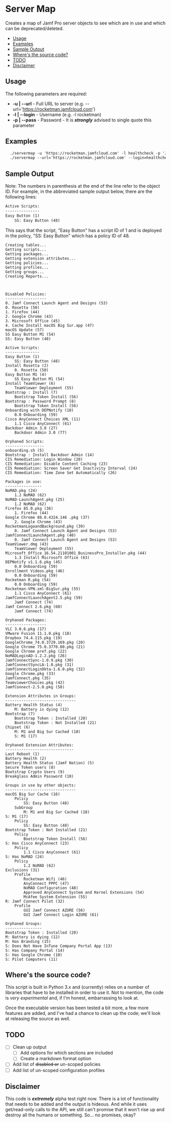 # Server Map

Creates a map of Jamf Pro server objects to see which are in use and which can be deprecated/deleted.

<!-- TOC depthFrom:2 depthTo:6 withLinks:1 updateOnSave:1 orderedList:0 -->

- [Usage](#usage)
- [Examples](#examples)
- [Sample Output](#sample-output)
- [Where's the source code?](#wheres-the-source-code)
- [TODO](#todo)
- [Disclaimer](#disclaimer)

<!-- /TOC -->

## Usage
The following parameters are required:

- **-u | --url** - Full URL to server (e.g. --url='https://rocketman.jamfcloud.com')
- **-l | --login** - Username (e.g. -l rocketman)
- **-p | --pass** - Password - It is ***strongly*** advised to single quote this parameter

## Examples

```txt
  ./servermap -u 'https://rocketman.jamfcloud.com' -l healthcheck -p 'Jamf1234!'
  ./servermap --url='https://rocketman.jamfcloud.com' --login=healthcheck --pass='Jamf1234!'
```

## Sample Output

Note: The numbers in parenthesis at the end of the line refer to the object ID. For example, in the abbreviated sample output below, there are the following lines:

```txt
Active Scripts:
---------------
Easy Button (1)
	SS: Easy Button (48)
```

This says that the script, "Easy Button" has a script ID of 1 and is deployed in the policy, "SS: Easy Button" which has a policy ID of 48.

```ext
Creating tables...
Getting scripts...
Getting packages...
Getting extension attributes...
Getting policies...
Getting profiles...
Getting groups...
Creating Reports...



Disabled Policies:
------------------
0. Jamf Connect Launch Agent and Designs (53)
0. Rosetta (50)
1. Firefox (44)
2. Google Chrome (43)
3. Microsoft Office (45)
4. Cache Install macOS Big Sur.app (47)
macOS Update (57)
SS Easy Button M1 (54)
SS: Easy Button (48)

Active Scripts:
---------------
Easy Button (1)
	SS: Easy Button (48)
Install Rosetta (2)
	0. Rosetta (50)
Easy Button M1 (4)
	SS Easy Button M1 (54)
Install TeamViewer (6)
	TeamViewer Deployment (55)
Bootstrap : Install (7)
	Bootstrap Token Install (56)
Bootstrap : Password Prompt (8)
	Bootstrap Token Install (56)
Onboarding with DEPNotify (10)
	0.0 Onboarding (59)
Cisco AnyConnect Choices XML (11)
	1.1 Cisco AnyConnect (61)
Backdoor Admin 3.0 (27)
	Backdoor Admin 3.0 (77)

Orphaned Scripts:
-----------------
onboarding.sh (5)
Bootstrap : Install Backdoor Admin (14)
CIS Remediation: Login Window (20)
CIS Remediation: Disable Content Caching (23)
CIS Remediation: Screen Saver Get Inactivity Interval (24)
CIS Remediation: Time Zone Set Automatically (26)

Packages in use:
----------------
NoMAD.pkg (24)
	1.2 NoMAD (62)
NoMAD-LaunchAgent.pkg (25)
	1.2 NoMAD (62)
Firefox 85.0.pkg (36)
	1. Firefox (44)
Google Chrome 88.0.4324.146 .pkg (37)
	2. Google Chrome (43)
RocketmanLogoandBackground.pkg (39)
	0. Jamf Connect Launch Agent and Designs (53)
JamfConnectLaunchAgent.pkg (40)
	0. Jamf Connect Launch Agent and Designs (53)
TeamViewer.dmg (43)
	TeamViewer Deployment (55)
Microsoft_Office_16.54.21101001_BusinessPro_Installer.pkg (44)
	1.3 Install Microsoft Office (63)
DEPNotify v1.1.6.pkg (45)
	0.0 Onboarding (59)
Enrollment Videos.pkg (46)
	0.0 Onboarding (59)
Rocketman R.pkg (54)
	0.0 Onboarding (59)
Rocketman-VPN.xml-BigSur.pkg (55)
	1.1 Cisco AnyConnect (61)
JamfConnectLaunchAgent2.5.pkg (59)
	Jamf Connect (74)
Jamf Connect 2.6.pkg (60)
	Jamf Connect (74)

Orphaned Packages:
------------------
VLC 3.0.6.pkg (17)
VMware Fusion 11.1.0.pkg (18)
Dropbox 74.4.115.pkg (19)
GoogleChrome_74.0.3729.169.pkg (20)
Google Chrome 75.0.3770.80.pkg (21)
Google Chrome pref.pkg (22)
NoMADLoginAD-1.2.2.pkg (26)
JamfConnectSync-1.0.9.pkg (30)
JamfConnectSyncLA-1.0.pkg (31)
JamfConnectLoginOkta-1.6.0.pkg (32)
Google Chrome.pkg (33)
JamfConnect.pkg (35)
TeamviewerChoices.pkg (42)
JamfConnect-2.5.0.pkg (58)

Extension Attributes in Groups:
-------------------------------
Battery Health Status (4)
	M: Battery is dying (12)
Bootstrap (7)
	Bootstrap Token : Installed (20)
	Bootstrap Token : Not Installed (21)
Chipset (6)
	M: M1 and Big Sur Cached (18)
	S: M1 (17)

Orphaned Extension Attributes:
------------------------------
Last Reboot (1)
Battery Health (2)
Battery Health Status (Jamf Nation) (5)
Secure Token users (8)
Bootstrap Crypto Users (9)
Breakglass Admin Password (10)

Groups in use by other objects:
-------------------------------
macOS Big Sur Cache (16)
	Policy
		SS: Easy Button (48)
	SubGroup
		M: M1 and Big Sur Cached (18)
S: M1 (17)
	Policy
		SS: Easy Button (48)
Bootstrap Token : Not Installed (21)
	Policy
		Bootstrap Token Install (56)
S: Has Cisco AnyConnect (23)
	Policy
		1.1 Cisco AnyConnect (61)
S: Has NoMAD (24)
	Policy
		1.2 NoMAD (62)
Exclusions (31)
	Profile
		Rocketman Wifi (46)
		AnyConnect PPPC (47)
		NoMAD Configuration (48)
		Approved AnyConnect System and Kernel Extensions (54)
		McAfee System Extension (55)
R: Jamf Connect Pilot (32)
	Profile
		GUI Jamf Connect AZURE (56)
		GUI Jamf Connect Login AZURE (61)

Orphaned Groups:
----------------
Bootstrap Token : Installed (20)
M: Battery is dying (12)
M: Has Branding (15)
S: Does Not Have InTune Company Portal App (13)
S: Has Company Portal (14)
S: Has Google Chrome (10)
S: Pilot Computers (11)
```

## Where's the source code?

This script is built in Python 3.x and (currently) relies on a number of libraries that have to be installed in order to use it. Not to mention, the code is _very experimental_ and, if I'm honest, embarrassing to look at.

Once the executable version has been tested a bit more, a few more features are added, and I've had a chance to clean up the code; we'll look at releasing the source as well.

## TODO
- [ ] Clean up output
  - [ ] Add options for which sections are included
  - [ ] Create a markdown format option
- [ ] Add list of ~~disabled or~~ un-scoped policies
- [ ] Add list of un-scoped configuration profiles

## Disclaimer
This code is ***extremely*** alpha test right now. There is a lot of functionality that needs to be added and the output is hideous. And while it uses get/read-only calls to the API, we still can't promise that it won't rise up and destroy all the humans or something. So... no promises, okay?
